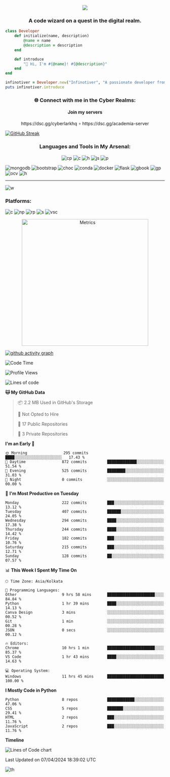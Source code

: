 
<p align="center">
 <img src="https://capsule-render.vercel.app/api?&color=timeGradient&height=400&section=header&text=Hi%20I%20am%20Infinotiver!&desc=A%20Passionate%20developer%20from%20Digital%20Odyssey&fontSize=50&animation=twinkling&type=waving" align="center">
</p>
<h3 align="center">A code wizard on a quest in the digital realm.</h3>



```ruby
class Developer
    def initialize(name, description)
        @name = name
        @description = description
    end

    def introduce
        "💎 Hi, I'm #{@name}! #{@description}"
    end
end

infinotiver = Developer.new("Infinotiver", "A passionate developer from Digital Odyssey")
puts infinotiver.introduce

```

<h3 align="center">🌐 Connect with me in the Cyber Realms:</h3>

<H4 align="center">Join my servers </H4>
 <p align="center">
  https://dsc.gg/cyberlarkhq 
  ∘
   https://dsc.gg/academia-server

</p>

<a href="https://git.io/streak-stats" align="center"><img src="https://github-readme-streak-stats.herokuapp.com?user=infinotiver&theme=neon-dark&border_radius=5&date_format=j%20M%5B%20Y%5D&&card_width=500&background=45%2C030812%2C150317" alt="GitHub Streak" align="center"></a>
<h3 align="center">Languages and Tools in My Arsenal:</h3>
<p style="text-align: center;">
 
<img src="https://img.shields.io/badge/C%2B%2B-00599C?style=for-the-badge&amp;logo=c%2B%2B&amp;logoColor=white" alt="cp" align="center">
<img src="https://img.shields.io/badge/CSS3-1572B6?style=for-the-badge&amp;logo=css3&amp;logoColor=white" alt="c" align="center">
<img src="https://img.shields.io/badge/HTML5-E34F26?style=for-the-badge&amp;logo=html5&amp;logoColor=white" alt="h" align="center">
<img src="https://img.shields.io/badge/JavaScript-323330?style=for-the-badge&amp;logo=javascript&amp;logoColor=F7DF1E" alt="js"align="center">
<img src="https://img.shields.io/badge/Python-FFD43B?style=for-the-badge&amp;logo=python&amp;logoColor=blue" alt="p" align="center">

</p>


![mongodb](https://img.shields.io/badge/MongoDB-4EA94B?style=for-the-badge&logo=mongodb&logoColor=white)
![bootstrap](https://img.shields.io/badge/Bootstrap-563D7C?style=for-the-badge&logo=bootstrap&logoColor=white)
![choc](https://img.shields.io/badge/Chocolatey-80B5E3?style=for-the-badge&logo=chocolatey&logoColor=fff)
![conda](https://img.shields.io/badge/conda-342B029.svg?&style=for-the-badge&logo=anaconda&logoColor=white)
![docker](https://img.shields.io/badge/Docker-2CA5E0?style=for-the-badge&logo=docker&logoColor=white)
![flask](https://img.shields.io/badge/Flask-000000?style=for-the-badge&logo=flask&logoColor=white)
![gbook](https://img.shields.io/badge/GitBook-7B36ED?style=for-the-badge&logo=gitbook&logoColor=white)
![gp](https://img.shields.io/badge/GitHub%20Pages-222222?style=for-the-badge&logo=GitHub%20Pages&logoColor=white)
![ocv](https://img.shields.io/badge/OpenCV-27338e?style=for-the-badge&logo=OpenCV&logoColor=white)
![h](https://img.shields.io/badge/HackTheBox-111927?style=for-the-badge&logo=Hack%20The%20Box&logoColor=9FEF00)

___

![w](https://img.shields.io/badge/Windows-0078D6?style=for-the-badge&logo=windows&logoColor=white)

<h3 align="left">Platforms:</h3>

![c](https://img.shields.io/badge/Colab-F9AB00?style=for-the-badge&logo=googlecolab&color=525252)
![np](https://img.shields.io/badge/Notepad++-90E59A.svg?style=for-the-badge&logo=notepad%2B%2B&logoColor=black)
![rp](https://img.shields.io/badge/replit-667881?style=for-the-badge&logo=replit&logoColor=white)
![s](https://img.shields.io/badge/Spyder%20Ide-FF0000?style=for-the-badge&logo=spyder%20ide&logoColor=white)
![vsc](https://img.shields.io/badge/VSCode-0078D4?style=for-the-badge&logo=visual%20studio%20code&logoColor=white)

<p align="center"><img src="/github-metrics.svg" alt="Metrics" width="400"></p>

[![github activity graph](https://github-readme-activity-graph.vercel.app/graph?username=infinotiver&theme=github-compact)](https://github.com/ashutosh00710/github-readme-activity-graph)
<!--START_SECTION:waka-->
![Code Time](http://img.shields.io/badge/Code%20Time-390%20hrs%2054%20mins-blue)

![Profile Views](http://img.shields.io/badge/Profile%20Views-2-blue)

![Lines of code](https://img.shields.io/badge/From%20Hello%20World%20I%27ve%20Written-3.6%20million%20lines%20of%20code-blue)

**🐱 My GitHub Data** 

> 📦 2.2 MB Used in GitHub's Storage 
 > 
> 🚫 Not Opted to Hire
 > 
> 📜 17 Public Repositories 
 > 
> 🔑 3 Private Repositories 
 > 
**I'm an Early 🐤** 

```text
🌞 Morning                295 commits         ████░░░░░░░░░░░░░░░░░░░░░   17.43 % 
🌆 Daytime                872 commits         █████████████░░░░░░░░░░░░   51.54 % 
🌃 Evening                525 commits         ████████░░░░░░░░░░░░░░░░░   31.03 % 
🌙 Night                  0 commits           ░░░░░░░░░░░░░░░░░░░░░░░░░   00.00 % 
```
📅 **I'm Most Productive on Tuesday** 

```text
Monday                   222 commits         ███░░░░░░░░░░░░░░░░░░░░░░   13.12 % 
Tuesday                  407 commits         ██████░░░░░░░░░░░░░░░░░░░   24.05 % 
Wednesday                294 commits         ████░░░░░░░░░░░░░░░░░░░░░   17.38 % 
Thursday                 244 commits         ████░░░░░░░░░░░░░░░░░░░░░   14.42 % 
Friday                   182 commits         ███░░░░░░░░░░░░░░░░░░░░░░   10.76 % 
Saturday                 215 commits         ███░░░░░░░░░░░░░░░░░░░░░░   12.71 % 
Sunday                   128 commits         ██░░░░░░░░░░░░░░░░░░░░░░░   07.57 % 
```


📊 **This Week I Spent My Time On** 

```text
🕑︎ Time Zone: Asia/Kolkata

💬 Programming Languages: 
Other                    9 hrs 58 mins       █████████████████████░░░░   84.84 % 
Python                   1 hr 39 mins        ████░░░░░░░░░░░░░░░░░░░░░   14.13 % 
Canva Design             3 mins              ░░░░░░░░░░░░░░░░░░░░░░░░░   00.52 % 
Git                      1 min               ░░░░░░░░░░░░░░░░░░░░░░░░░   00.28 % 
JSON                     0 secs              ░░░░░░░░░░░░░░░░░░░░░░░░░   00.12 % 

🔥 Editors: 
Chrome                   10 hrs 1 min        █████████████████████░░░░   85.37 % 
VS Code                  1 hr 43 mins        ████░░░░░░░░░░░░░░░░░░░░░   14.63 % 

💻 Operating System: 
Windows                  11 hrs 45 mins      █████████████████████████   100.00 % 
```

**I Mostly Code in Python** 

```text
Python                   8 repos             ████████████░░░░░░░░░░░░░   47.06 % 
CSS                      5 repos             ███████░░░░░░░░░░░░░░░░░░   29.41 % 
HTML                     2 repos             ███░░░░░░░░░░░░░░░░░░░░░░   11.76 % 
JavaScript               2 repos             ███░░░░░░░░░░░░░░░░░░░░░░   11.76 % 
```



**Timeline**

![Lines of Code chart](https://raw.githubusercontent.com/infinotiver/infinotiver/main/assets/bar_graph.png)


 Last Updated on 07/04/2024 18:39:02 UTC
<!--END_SECTION:waka-->

![th](https://capsule-render.vercel.app/api?type=rect&color=gradient&text=Thank%20For%20Your%20Time&fontAlign=30&fontSize=30&textBg=true)
